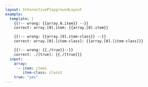 ```yaml
---
layout: InteractivePlaygroundLayout
example:
  template: |
    {{!-- wrong: {{array.0.item}} --}}
    correct: array.[0].item: {{array.[0].item}}

    {{!-- wrong: {{array.[0].item-class}} --}}
    correct: array.[0].[item-class]: {{array.[0].[item-class]}}

    {{!-- wrong: {{./true}}--}}
    correct: ./[true]: {{./[true]}}
  input:
    array:
      - item: item1
        item-class: class1
    true: "yes"
---
```

